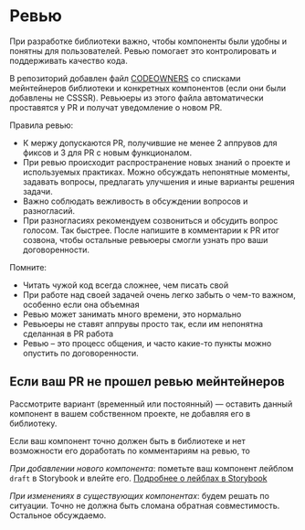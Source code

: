 # Ревью

При разработке библиотеки важно, чтобы компоненты были удобны и понятны для пользователей. Ревью помогает это контролировать и поддерживать качество кода.

В репозиторий добавлен файл [CODEOWNERS](../.github/CODEOWNERS) со списками мейнтейнеров библиотеки и конкретных компонентов (если они были добавлены не CSSSR). Ревьюеры из этого файла автоматически проставятся у PR и получат уведомление о новом PR.

Правила ревью:

*   К мержу допускаются PR, получившие не менее 2 аппрувов для фиксов и 3 для PR c новым функционалом.
*   При ревью происходит распространение новых знаний о проекте и используемых практиках. Можно обсуждать непонятные моменты, задавать вопросы, предлагать улучшения и иные варианты решения задачи.
*   Важно соблюдать вежливость в обсуждении вопросов и разногласий.
*   При разногласиях рекомендуем созвониться и обсудить вопрос голосом. Так быстрее. После напишите в комментарии к PR итог созвона, чтобы остальные ревьюеры смогли узнать про ваши договоренности.

Помните:

*   Читать чужой код всегда сложнее, чем писать свой
*   При работе над своей задачей очень легко забыть о чем-то важном, особенно если она объемная
*   Ревью может занимать много времени, это нормально
*   Ревьюеры не ставят аппрувы просто так, если им непонятна сделанная в PR работа
*   Ревью – это процесс общения, и часто какие-то пункты можно опустить по договоренности.

## Если ваш PR не прошел ревью мейнтейнеров

Рассмотрите вариант (временный или постоянный) — оставить данный компонент в вашем собственном проекте, не добавляя его в библиотеку.

Если ваш компонент точно должен быть в библиотеке и нет возможности его доработать по комментариям на ревью, то

*При добавлении нового компонента*: пометьте ваш компонент лейблом `draft` в Storybook и влейте его. [Подробнее о лейблах в Storybook](storybook.md)

*При изменениях в существующих компонентах*: будем решать по ситуации. Точно не должна быть сломана обратная совместимость. Остальное обсуждаемо.
